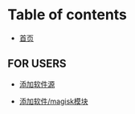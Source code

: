 # Table of contents

* [首页](README.md)

## FOR USERS

* [添加软件源](cloud.md)

* [添加软件/magisk模块](user.md)

